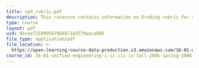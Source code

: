 ```yaml
---
title: sp6_rubric.pdf
description: This resource contains information on Grading rubric for systems problem.
type: course
layout: pdf
uid: 9bcee7259095679b6871d2579aaca085
file_type: application/pdf
file_location: >-
  https://open-learning-course-data-production.s3.amazonaws.com/16-01-unified-engineering-i-ii-iii-iv-fall-2005-spring-2006/9bcee7259095679b6871d2579aaca085_sp6_rubric.pdf
course_id: 16-01-unified-engineering-i-ii-iii-iv-fall-2005-spring-2006
---
```

